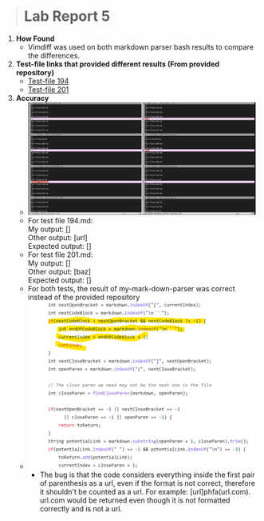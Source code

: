 > # Lab Report 5

 1. **How Found**
    - Vimdiff was used on both markdown parser bash results to compare the differences.  
 2. **Test-file links that provided different results (From provided repository)** 
    - [Test-file 194](https://github.com/nidhidhamnani/markdown-parser/blob/main/test-files/194.md)
    - [Test-file 201](https://github.com/nidhidhamnani/markdown-parser/blob/main/test-files/201.md)
 3. **Accuracy**  
    - ![Image](unnamed.png)
    - For test file 194.md:  
      My output: []  
      Other output: [url]  
      Expected output: []
    - For test file 201.md:  
      My output: []  
      Other output: [baz]  
      Expected output: []
    - For both tests, the result of my-mark-down-parser was correct instead of the provided repository
    - ![Image](code.png)  
        - The bug is that the code considers everything inside the first pair of parenthesis as a url, even if the format is not correct, therefore it shouldn't be counted as a url. For example: [url]phfa(url.com). url.com would be returned even though it is not formatted correctly and is not a url.


